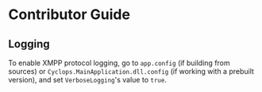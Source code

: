Contributor Guide
=================

Logging
-------
To enable XMPP protocol logging, go to `app.config` (if building from sources) or `Cyclops.MainApplication.dll.config` (if working with a prebuilt version), and set `VerboseLogging`'s value to `true`.
